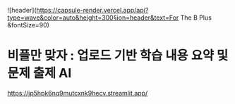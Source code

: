 ![header](https://capsule-render.vercel.app/api?type=wave&color=auto&height=300§ion=header&text=For The B Plus &fontSize=90)

# 비플만 맞자 : 업로드 기반 학습 내용 요약 및 문제 출제 AI

https://jp5hpk6nq9mutcxnk9hecv.streamlit.app/
